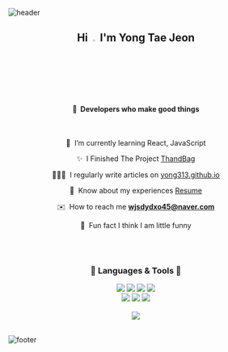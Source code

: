 ![header](https://capsule-render.vercel.app/api?type=waving&color=gradient&height=75&section=header)

<h2 align="center">Hi <img src="https://user-images.githubusercontent.com/85574104/155248782-9b2a3aeb-7b93-42cc-8805-87496069145b.gif" width="2.8%" padding="10px 0 0 0" />   I'm Yong Tae Jeon</h1>
<h4 align="center">🎉 &nbsp;Developers who make good things</h3>
<br />
<div align="center">
    
  🌱 &nbsp;I’m currently learning React, JavaScript

  ✨ &nbsp;I Finished The Project [ThandBag](https://thandbag.com/)
  
  🧑🏻‍💻 &nbsp;I regularly write articles on [yong313.github.io](https://yong313.github.io/)
  
  📄 &nbsp;Know about my experiences [Resume](https://injelmi.notion.site/fcb38e9d2f934fa8b424aa61006e9867)
  
  ✉️ &nbsp;How to reach me **wjsdydxo45@naver.com**
  
  🥸 &nbsp;Fun fact I think I am little funny
   
</div>
<br />
<br />
<div align="center">  
  <h3>🔨 Languages & Tools 🔧</h3>
  <a href="#"><img src="https://img.shields.io/badge/React-61dafb?style=flat-square&logo=React&logoColor=white"/></a> 
  <a href="#"><img src="https://img.shields.io/badge/HTML5-e34f26?style=flat-square&logo=HTML5&logoColor=white"/></a>
  <a href="#"><img src="https://img.shields.io/badge/CSS3-1572B6?style=flat-square&logo=CSS3&logoColor=white"/></a> 
  <a href="#"><img src="https://img.shields.io/badge/JavaScript-F7DF1E?style=flat-square&logo=JavaScript&logoColor=white"/></a>
  <br/>
  <a href="#"><img src="https://img.shields.io/badge/Photoshop-31A8FF?style=flat-square&logo=AdobePhotoshop&logoColor=white"/></a>
  <a href="#"><img src="https://img.shields.io/badge/Illustrator-FF9A00?style=flat-square&logo=AdobeIllustrator&logoColor=white"/></a>
  <a href="#"><img src="https://img.shields.io/badge/Figma-F24E1E?style=flat-square&logo=Figma&logoColor=white"/></a>
</div>
<br />
<div align="center">
    <a href="https://hits.seeyoufarm.com"><img src="https://hits.seeyoufarm.com/api/count/incr/badge.svg?url=https%3A%2F%2Fgithub.com%2Fyong313%2Fhit-counter&count_bg=%23208DEF&title_bg=%23444444&icon=&icon_color=%23E7E7E7&title=hits&edge_flat=false"/></a>
</div>
<br />

<!-- 
<div align="center">
  <img src="https://github-readme-stats.vercel.app/api?username=yong313&show_icons=true&count_private=true&hide_border=true" align="center" style="width: 35%" />
  <img src="https://github-readme-stats.vercel.app/api/top-langs/?username=ssinking91&hide_border=true&layout=compact" align="center" style="width: 35%" />
</div>      
-->

![footer](https://capsule-render.vercel.app/api?type=waving&color=gradient&height=75&section=footer)
